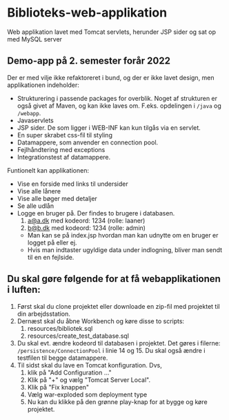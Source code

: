 # Biblioteks-web-applikation

Web applikation lavet med Tomcat servlets, herunder JSP sider og sat op med MySQL server

## Demo-app på 2. semester forår 2022

Der er med vilje ikke refaktoreret i bund, og der er ikke lavet design, men applikationen indeholder:

- Strukturering i passende packages for overblik. Noget af strukturen er også givet af Maven, og kan ikke laves om. F.eks. opdelingen i `/java` og `/webapp`.
- Javaservlets
- JSP sider. De som ligger i WEB-INF kan kun tilgås via en servlet.
- En super skrabet css-fil til styling
- Datamappere, som anvender en connection pool.
- Fejlhåndtering med exceptions
- Integrationstest af datamappere.

Funtionelt kan applikationen:

- Vise en forside med links til undersider
- Vise alle lånere
- Vise alle bøger med detaljer
- Se alle udlån
- Logge en bruger på. Der findes to brugere i databasen.
  1. a@a.dk med kodeord: 1234 (rolle: laaner)
  2. b@b.dk med kodeord: 1234 (rolle: admin)
  - Man kan se på index.jsp hvordan man kan udnytte om en bruger er logget på eller ej.
  - Hvis man indtaster ugyldige data under indlogning, bliver man sendt til en en fejlside.

## Du skal gøre følgende for at få webapplikationen i luften:

1. Først skal du clone projektet eller downloade en zip-fil med projektet til din arbejdsstation.
2. Dernæst skal du åbne Workbench og køre disse to scripts:
   1. resources/bibliotek.sql
   2. resources/create_test_database.sql
3. Du skal evt. ændre kodeord til databasen i projektet. Det gøres i filerne: `/persistence/ConnectionPool` i linie 14 og 15. Du skal også ændre i testfilen til begge datamappere.
4. Til sidst skal du lave en Tomcat konfiguration. Dvs, 
   1. klik på "Add Configuration ..."
   2. Klik på "+" og  vælg "Tomcat Server Local".
   3. Klik på "Fix knappen"
   4. Vælg war-exploded som deployment type
   5. Nu kan du klikke på den grønne play-knap for at bygge og køre projektet.
